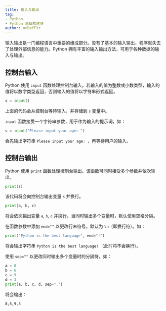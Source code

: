 ```yaml
---
title: 输入与输出
tag: 
- Python
- Python 基础构建块
author: unDefFtr
---
```


输入输出是一门编程语言中重要的组成部分。没有了基本的输入输出，程序就失去了处理外部信息的能力。Python 拥有丰富的输入输出方法，可用于各种数据的输入与输出。

## 控制台输入

Python 使用 `input` 函数处理控制台输入。若输入的值为整数或小数类型，输入的值将以数字类型返回，否则输入的值将以字符串形式返回。

```python
s = input()
```

上面的代码会从控制台等待输入，并存储到 `s` 变量中。

`input` 函数接受一个字符串参数，用于作为输入的提示词，如：

```python
s = input("Please input your age: ")
```

会先输出字符串 `Please input your age: `，再等待用户的输入。

## 控制台输出

Python 使用 `print` 函数处理控制台输出。该函数可同时接受多个参数并依次输出。

```python
print(s)
```

该代码将会向控制台输出变量 `s` 并换行。

```python
print(a, b, c)
```

将会依次输出变量 `a`, `b`, `c` 并换行。当同时输出多个变量时，默认使用空格分隔。

在函数参数中添加 `end=""` 以更改行末符号。默认为 `\n`（即换行符）。如：

```python
print("Python is the best language", end="!")
```

将会输出字符串 `Python is the best language!` （此时将不会换行）。

使用 `sep=""` 以更改同时输出多个变量时的分隔符，如：

```python
a = 8
b = 6
c = 9
d = 3
print(a, b, c, d, sep=",")
```

将会输出：

```
8,6,9,3
```
